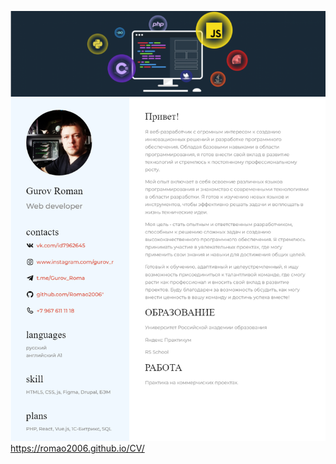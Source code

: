 ![Image alt](https://github.com//Romao2006/CV/blob/main/image/Резюме.png)
https://romao2006.github.io/CV/
